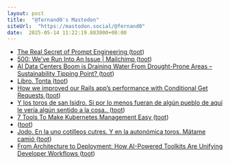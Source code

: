 ```yaml
---
layout: post
title:  "@fernand0's Mastodon"
siteUrl:  "https://mastodon.social/@fernand0"
date:  2025-05-14 11:22:19.883000+00:00
---
```

*  [The Real Secret of Prompt Engineering ](https://codemanship.wordpress.com/2025/05/09/the-real-secret-of-prompt-engineering) ([toot](https://mastodon.social/@fernand0/114505923944692130))
*  [500: We've Run Into An Issue \| Mailchimp ](https://mailchi.mp/civio/circulico-de-la-transparenci) ([toot](https://mastodon.social/@fernand0/114505633816329677))
*  [AI Data Centers Boom is Draining Water From Drought-Prone Areas – Sustainability Tipping Point?   ](https://www.techrepublic.com/article/news-ai-data-centers-drought/) ([toot](https://mastodon.social/@fernand0/114505554546401931))
*  [Libro. Tonta ](https://fotografiasenmovimiento.wordpress.com/2025/05/13/libro-tonta) ([toot](https://mastodon.social/@fernand0/114505484074186807))
*  [How we improved our Rails app’s performance with Conditional Get Requests ](https://medium.com/@gavinmorrice/how-we-improved-our-rails-apps-performance-with-conditional-get-requests-35a7a472a0b) ([toot](https://mastodon.social/@fernand0/114505255672694292))
*  [Y los toros de san Isidro. Si por lo menos fueran de algún pueblo de aquí le vería algún sentido a la cosa.. ](https://mastodon.social/@fernand0/114504447028896975) ([toot](https://mastodon.social/@fernand0/114504447028896975))
*  [7 Tools To Make Kubernetes Management Easy ](https://dev.to/devtron_/7-tools-to-make-kubernetes-management-easy-15b) ([toot](https://mastodon.social/@fernand0/114503542660477614))
*  [ ](https://masto.es/@macosas) ([toot](https://mastodon.social/@fernand0/114502333490979753))
*  [Jodo. En la uno cotilleos cutres. Y en la autonómica toros. Mátame camió ](https://mastodon.social/@fernand0/114501987340744985) ([toot](https://mastodon.social/@fernand0/114501987340744985))
*  [From Architecture to Deployment: How AI-Powered Toolkits Are Unifying Developer Workflows ](https://www.infoq.com/news/2025/05/ai-toolkit-unify-workflows) ([toot](https://mastodon.social/@fernand0/114501748382466847))
